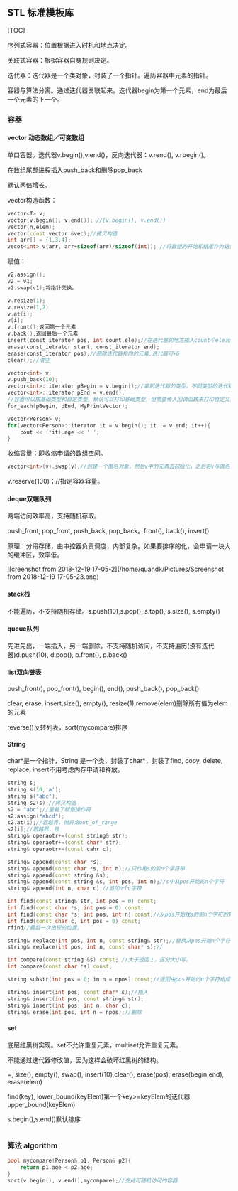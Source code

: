 ## STL 标准模板库

[TOC]

序列式容器：位置根据进入时机和地点决定。

关联式容器：根据容器自身规则决定。



迭代器：迭代器是一个类对象，封装了一个指针。遍历容器中元素的指针。

容器与算法分离。通过迭代器关联起来。迭代器begin为第一个元素，end为最后一个元素的下一个。

### 容器

#### vector 动态数组／可变数组

单口容器。迭代器v.begin(),v.end()，反向迭代器：v.rend(), v.rbegin()。

在数组尾部进程插入push_back和删除pop_back

默认两倍增长。

vector构造函数：

```c++
vector<T> v;
voctor(v.begin(), v.end()); //[v.begin(), v.end())
vector(n,elem);
vector(const vector &vec);//拷贝构造
int arr[] = {1,3,4};
vecot<int> v(arr, arr+sizeof(arr)/sizeof(int)); //将数组的开始和结尾作为迭代器传进去　
```

赋值：

```c++
v2.assign();
v2 = v1;
v2.swap(v1);将指针交换。
```



```c++
v.resize(1);
v.resize(1,2)
v.at(i);
v[i];
v.front();返回第一个元素
v.back();返回最后一个元素
insert(const_iterator pos, int count,ele);//在迭代器的地方插入count个ele元素。
erase(const_ietrator start, const_iterator end);
erase(const_iterator pos);//删除迭代器指向的元素,迭代器可+6
clear();//清空
```



```c++
vector<int> v;
v.push_back(10);
vector<int>::iterator pBegin = v.begin();//拿到迭代器的类型。不同类型的迭代器++时处理不一样。
vector<int>::iterator pEnd = v.end();
//容器可以放基础类型和自定类型。默认可以打印基础类型，但需要传入回调函数来打印自定义类型。
for_each(pBegin, pEnd, MyPrintVector);

vector<Person> v;
for(vector<Person>::iterator it = v.begin(); it != v.end; it++){
    cout << (*it).age << ' ';
}
```

收缩容量：即收缩申请的数组空间。

```c++
vector<int>(v).swap(v);//创建一个匿名对象，然后v中的元素去初始化，之后将v与匿名对象交换。最后匿名对象销毁。v中的容量缩减为刚好容纳v中的元素，达到收缩容量的目的。
```

v.reserve(100)；//指定容器容量。

#### deque双端队列

两端访问效率高，支持随机存取。

push_front, pop_front, push_back, pop_back。front(), back(), insert()

原理：分段存储，由中控器负责调度，内部复杂。如果要排序的化，会申请一块大的缓冲区，效率低。

![creenshot from 2018-12-19 17-05-2](/home/quandk/Pictures/Screenshot from 2018-12-19 17-05-23.png)

#### stack栈

不能遍历，不支持随机存储。s.push(10),s.pop(), s.top(), s.size(), s.empty()

#### queue队列

先进先出，一端插入，另一端删除。不支持随机访问，不支持遍历(没有迭代器)d.push(10), d.pop(), p.front(), p.back()

#### list双向链表

push_front(), pop_front(), begin(), end(), push_back(), pop_back()

clear, erase, insert,size(), empty(), resize(1),remove(elem)删除所有值为elem的元素

reverse()反转列表，sort(mycompare)排序

#### String

char*是一个指针，String 是一个类，封装了char\*，封装了find, copy, delete, replace, insert不用考虑内存申请和释放。	

```c++
string s;
string s(10,'a');
string s("abc");
string s2(s);//拷贝构造
s2 = "abc";//重载了赋值操作符
s2.assign("abcd");
s2.at(i);//若越界，抛异常out_of_range
s2[i];//若越界，挂
string& operaotr+=(const string& str);
string& operaotr+=(const char* str);
string& operaotr+=(const cahr c);

string& append(const char *s);
string& append(const char *s, int n);//只作用s的前n个字符串
string& append(const string &s);
string& append(const string &s, int pos, int n);//s中从pos开始的n个字符
string& append(int n, char c);//追加n个c字符

int find(const string& str, int pos = 0) const;
int find(const char *s, int pos = 0) const;
int find(const char *s, int pos, int n) const;//从pos开始找s的前n个字符的第一次位置
int find(const char c, int pos = 0) const;
rfind//最后一次出现的位置。

string& replace(int pos, int n, const string& str);//替换从pos开始n个字符为字符串str
string& replace(int pos, int n, const char* s);//

int compare(const string &s) const; //大于返回１，区分大小写。
int compare(const char *s) const;

string substr(int pos = 0; in n = npos) const;//返回由pos开始的n个字符组成的字符串。

string& insert(int pos, const char* s);//插入
string& insert(int pos, const string& str);
string& insert(int pos, int n, char c);
string& erase(int pos, int n = npos);//删除

```

#### set

底层红黑树实现。set不允许重复元素，multiset允许重复元素。

不能通过迭代器修改值，因为这样会破坏红黑树的结构。

=, size(), empty(), swap(), insert(10),clear(), erase(pos), erase(begin,end), erase(elem)

find(key), lower_bound(keyElem)第一个key>=keyElem的迭代器, upper_bound(keyElem)

s.begin(),s.end()默认排序

```c++

```





### 算法 algorithm

```c++
bool mycompare(Person& p1, Person& p2){
    return p1.age < p2.age;
}
sort(v.begin(), v.end(),mycompare);//支持可随机访问的容器
```

